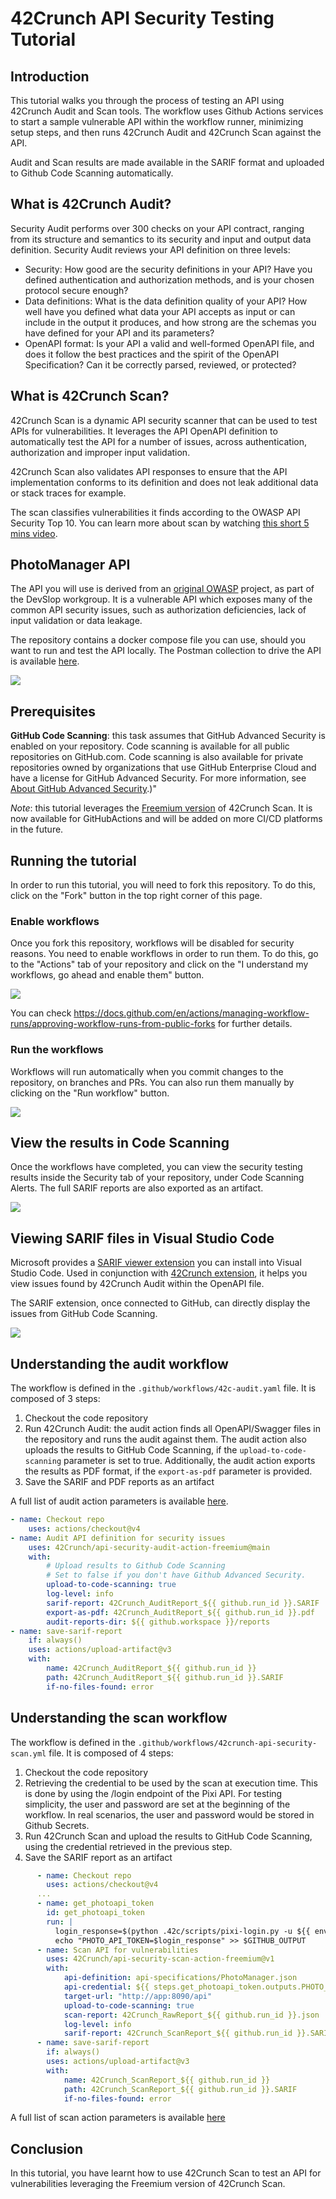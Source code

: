 # 42Crunch API Security Testing Tutorial

## Introduction

This tutorial walks you through the process of testing an API using 42Crunch Audit and Scan tools. The workflow uses Github Actions services to start a sample vulnerable API within the workflow runner, minimizing setup steps, and then runs 42Crunch Audit and 42Crunch Scan against the API.

Audit and Scan results are made available in the SARIF format and uploaded to Github Code Scanning automatically.

## What is 42Crunch Audit?

Security Audit performs over 300 checks on your API contract, ranging from its structure and semantics to its security and input and output data definition. Security Audit reviews your API definition on three levels:

- Security: How good are the security definitions in your API? Have you defined authentication and authorization methods, and is your chosen protocol secure enough?
- Data definitions: What is the data definition quality of your API? How well have you defined what data your API accepts as input or can include in the output it produces, and how strong are the schemas you have defined for your API and its parameters?
- OpenAPI format: Is your API a valid and well-formed OpenAPI file, and does it follow the best practices and the spirit of the OpenAPI Specification? Can it be correctly parsed, reviewed, or protected?


## What is 42Crunch Scan?

42Crunch Scan is a dynamic API security scanner that can be used to test APIs for vulnerabilities. It leverages the API OpenAPI definition to automatically test the API for a number of issues, across authentication, authorization and improper input validation. 

42Crunch Scan also validates API responses to ensure that the API implementation conforms to its definition and does not leak additional data or stack traces for example.

The scan classifies vulnerabilities it finds according to the OWASP API Security Top 10. You can learn more about scan by watching [this short 5 mins video](https://42crunch.com/free-user-faq/).

## PhotoManager API

The API you will use is derived from an [original OWASP](https://github.com/DevSlop/Pixi) project, as part of the DevSlop workgroup. It is a vulnerable API which exposes many of the common API security issues, such as authorization deficiencies, lack of input validation or data leakage.

The repository contains a docker compose file you can use, should you want to run and test the API locally. The Postman collection to drive the API is available [here](https://www.postman.com/get-42crunch/workspace/42crunch-api/collection/13761657-2fe8d964-9687-4a95-9e16-2c06e7d5fe7e).

![](./graphics/photo_manager_postman.png)

## Prerequisites

**GitHub Code Scanning**: this task assumes that GitHub Advanced Security is enabled on your repository. Code scanning is available for all public repositories on GitHub.com. Code scanning is also available for private repositories owned by organizations that use GitHub Enterprise Cloud and have a license for GitHub Advanced Security. For more information, see [About GitHub Advanced Security](https://docs.github.com/code-security/code-scanning/introduction-to-code-scanning/about-code-scanning#enabling-code-scanning-for-a-repository).)"

*Note*: this tutorial leverages the [Freemium version](https://github.com/marketplace/actions/42crunch-rest-api-dynamic-security-testing-freemium) of 42Crunch Scan. It is now available for GitHubActions and will be added on more CI/CD platforms in the future.

## Running the tutorial

In order to run this tutorial, you will need to fork this repository. To do this, click on the "Fork" button in the top right corner of this page.

### Enable workflows

Once you fork this repository, workflows will be disabled for security reasons. You need to enable workflows in order to run them. To do this, go to the "Actions" tab of your repository and click on the "I understand my workflows, go ahead and enable them" button.

![](./graphics/freemium_eval_enableWorkflows.png)

You can check  https://docs.github.com/en/actions/managing-workflow-runs/approving-workflow-runs-from-public-forks for further details.

### Run the workflows

Workflows will run automatically when you commit changes to the repository, on branches and PRs. You can also run them manually by clicking on the "Run workflow" button.

![](./graphics/run_workflow.png)

## View the results in Code Scanning

Once the workflows have completed, you can view the security testing results inside the Security tab of your repository, under Code Scanning Alerts. The full SARIF reports are also exported as an artifact.

![](./graphics/code_scanning_results.png)

## Viewing SARIF files in Visual Studio Code

Microsoft provides a [SARIF viewer extension](https://marketplace.visualstudio.com/items?itemName=MS-SarifVSCode.sarif-viewer) you can install into Visual Studio Code. Used in conjunction with [42Crunch extension](https://marketplace.visualstudio.com/items?itemName=42Crunch.vscode-openapi), it helps you view issues found by 42Crunch Audit within the OpenAPI file.

The SARIF extension, once connected to GitHub, can directly display the issues from GitHub Code Scanning.

![](./graphics/SARIFinVSCode.png)

## Understanding the audit workflow

The workflow is defined in the `.github/workflows/42c-audit.yaml` file. It is composed of 3 steps:
1. Checkout the code repository
2. Run 42Crunch Audit: the audit action finds all OpenAPI/Swagger files in the repository and runs the audit against them. The audit action also uploads the results to GitHub Code Scanning, if the `upload-to-code-scanning` parameter is set to true. Additionally, the audit action exports the results as PDF format, if the `export-as-pdf` parameter is provided.
3. Save the SARIF and PDF reports as an artifact

A full list of audit action parameters is available [here](https://github.com/marketplace/actions/42crunch-rest-api-static-security-testing-freemium).

```yaml
- name: Checkout repo
    uses: actions/checkout@v4
- name: Audit API definition for security issues
    uses: 42Crunch/api-security-audit-action-freemium@main
    with:
        # Upload results to Github Code Scanning
        # Set to false if you don't have Github Advanced Security.
        upload-to-code-scanning: true
        log-level: info
        sarif-report: 42Crunch_AuditReport_${{ github.run_id }}.SARIF
        export-as-pdf: 42Crunch_AuditReport_${{ github.run_id }}.pdf
        audit-reports-dir: ${{ github.workspace }}/reports
- name: save-sarif-report
    if: always()        
    uses: actions/upload-artifact@v3
    with:
        name: 42Crunch_AuditReport_${{ github.run_id }}
        path: 42Crunch_AuditReport_${{ github.run_id }}.SARIF
        if-no-files-found: error
```

## Understanding the scan workflow

The workflow is defined in the `.github/workflows/42crunch-api-security-scan.yml` file. It is composed of 4 steps:

1. Checkout the code repository
2. Retrieving the credential to be used by the scan at execution time. This is done by using the /login endpoint of the Pixi API. For testing simplicity, the user and password are set at the beginning of the workflow. In real scenarios, the user and password would be stored in Github Secrets.
3. Run 42Crunch Scan and upload the results to GitHub Code Scanning, using the credential retrieved in the previous step.
4. Save the SARIF report as an artifact

```yaml
      - name: Checkout repo
        uses: actions/checkout@v4
      ...  
      - name: get_photoapi_token
        id: get_photoapi_token
        run: |
          login_response=$(python .42c/scripts/pixi-login.py -u ${{ env.USER_NAME }} -p ${{ env.USER_PASS }} -t ${{ env.TARGET_URL }})
          echo "PHOTO_API_TOKEN=$login_response" >> $GITHUB_OUTPUT
      - name: Scan API for vulnerabilities
        uses: 42Crunch/api-security-scan-action-freemium@v1
        with:
            api-definition: api-specifications/PhotoManager.json
            api-credential: ${{ steps.get_photoapi_token.outputs.PHOTO_API_TOKEN }}
            target-url: "http://app:8090/api"
            upload-to-code-scanning: true
            scan-report: 42Crunch_RawReport_${{ github.run_id }}.json
            log-level: info
            sarif-report: 42Crunch_ScanReport_${{ github.run_id }}.SARIF
      - name: save-sarif-report
        if: always()        
        uses: actions/upload-artifact@v3
        with:
            name: 42Crunch_ScanReport_${{ github.run_id }}
            path: 42Crunch_ScanReport_${{ github.run_id }}.SARIF
            if-no-files-found: error
```

A full list of scan action parameters is available [here](https://github.com/marketplace/actions/42crunch-rest-api-dynamic-security-testing-freemium)

## Conclusion

In this tutorial, you have learnt how to use 42Crunch Scan to test an API for vulnerabilities leveraging the Freemium version of 42Crunch Scan.
